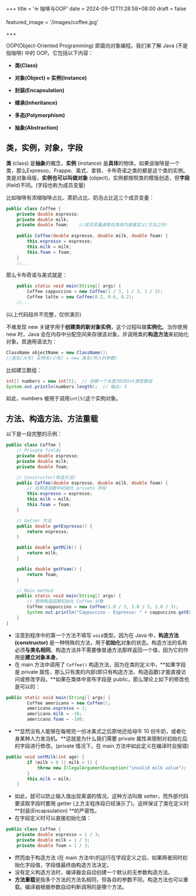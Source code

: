 +++
title = '☕️ 咖啡与OOP'
date = 2024-09-12T11:28:58+08:00
draft = false

featured_image = '/images/coffee.jpg'

+++



OOP(Object-Oriented Programming) 即面向对象编程。我们来了解 Java (不是指咖啡) 中的 OOP。它包括以下内容：

- **类(Class)**

- **对象(Object) ≈ 实例(Instance)**

- **封装(Encapsulation)**

- **继承(Inheritance)**

- **多态(Polymorphism)**

- **抽象(Abstraction)**



## 类，实例，对象，字段

**类** (class) 是**抽象**的概念，**实例** (instance) 是**具体**的物体。如果说咖啡是一个类，那么Expresso、Frappe、美式、拿铁、卡布奇诺之类的都是这个类的实例。类是对象母版，**实例也可以叫做对象** (object)，实例都按照类的模版创造，但**字段**(field)不同。(字段也称为成员变量)

比如咖啡有浓缩咖啡占比、蒸奶占比、奶泡占比这三个成员变量：
```java
public class Coffee {
    private double espresso;
    private double milk;
    private double foam;    //成员变量通常在类体内直接定义(方法之外)
  
    public Coffee(double espresso, double milk, double foam) {
        this.espresso = espresso;
        this.milk = milk;
        this.foam = foam;
    }
    //...
```

那么卡布奇诺与美式就是：
```java
    public static void main(String[] args) {
        Coffee cappuccino = new Coffee(1 / 3, 1 / 3, 1 / 3);
        Coffee latte = new Coffee(0.2, 0.6, 0.2);
    //...
```
(以上代码段并不完整，仅供演示)



不难发现 new 关键字用于**创建类的新对象实例**，这个过程叫做**实例化**。当你使用 new 时，Java 会在内存中分配空间来存储该对象，并调用类的**构造方法**来初始化对象。其通用语法为：
```java
ClassName objectName = new ClassName();
//类名(大写) 实例名(小写) = new 类名(传入的参数)
```

比如建立数组：
```java
int[] numbers = new int[5];  // 创建一个长度为5的int类型数组
System.out.println(numbers.length);  // 输出: 5
```
如此，numbers 被用于调用`int[5]`这个实例对象。



## 方法、构造方法、方法重载

以下是一段完整的示例：
```java
public class Coffee {
    // Private fields
    private double espresso;
    private double milk;
    private double foam; 

    // Constructor(构造方法)
    public Coffee(double espresso, double milk, double foam) {
        // 在构造函数中初始化 private 字段
        this.espresso = espresso;
        this.milk = milk;
        this.foam = foam;
    }

    // Getter 方法
    public double getEspresso() {
        return espresso;
    }

    public double getMilk() {
        return milk;
    }

    public double getFoam() {
        return foam;
    }

    // Main method
    public static void main(String[] args) {
        // 使用构造函数初始化 Coffee 对象
        Coffee cappuccino = new Coffee(1.0 / 3, 1.0 / 3, 1.0 / 3);
        System.out.println("Cappuccino - Espresso: " + cappuccino.getEspresso() + ", Milk: " + cappuccino.getMilk() + ", Foam: " + cappuccino.getFoam());
    }
}
```

- 注意到程序中的第一个方法不填写 `void`类型。因为在 Java 中，**构造方法(constructor)** 是一种特殊的方法，用于**初始化**对象的状态。构造方法的名称必须**与类名相同**。构造方法并不需要像普通方法那样返回一个值，因为它的作用是**建立对象本身**。
- 在 main 方法中调用了 `Coffee()` 构造方法，因为在类的定义中，**如果字段是 private 属性，那么只有类的内部(即只有构造方法、构造函数)才能直接访问或修改字段。**如果在类体中宣布字段是 public，那么理论上如下的修改也是可以的：

```java
public static void main(String[] args) {
        Coffee americano = new Coffee();
        americano.espresso = 1;
        americano.milk = -10;
        americano.foam = -100;
```

- **显然没有人能够在每喝完一份冰美式之后原地还给母牛 10 份牛奶，或者化身某种人力发泡机。**这就是为什么我们需要 private 属性来限制对初始化后的字段进行修改。(private 情况下，在 main 方法中如此定义在编译时会报错)

```java
public void setMilk(int age) {
        if (milk < 0 || milk > 1) {
            throw new IllegalArgumentException("invalid milk value");
        }
        this.milk = milk;
    }
```

- 如此，就可以防止输入值出现离谱的情况。这种方法叫做 setter，而外部代码要读取字段时要用 getter (上方主程序段已经演示了)。这样保证了类在定义时**封装(Encapsulation) **的严密性。
- 在字段定义时可以直接初始化值：

```java
public class Coffee {
    private double espresso = 1 / 3;
    private double milk = 1 / 3;
    private double foam = 1 / 3; 
```

- 然而由于构造方法 (在 main 方法中)的运行在字段定义之后，如果两者同时初始化字段值，字段值最终由构造方法决定。
- 没有定义构造方法时，编译器会自动创建一个默认的无参数构造方法。
- **方法重载**是指多个方法的方法名相同，但各自的参数不同，构造方法也可以重载。编译器根据参数自动判断调用的是哪个方法。
